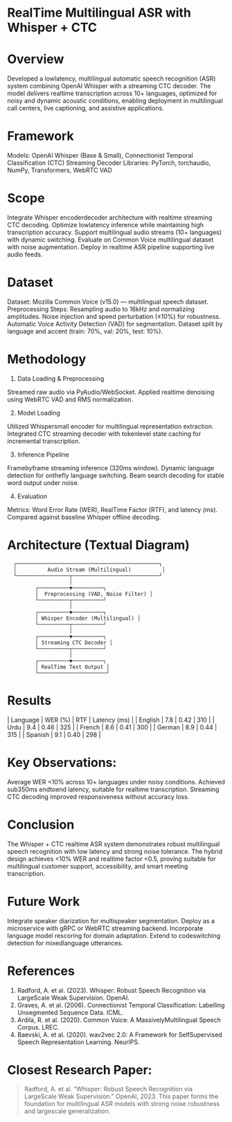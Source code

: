 # RealTime Multilingual ASR with Whisper + CTC

# Overview
Developed a lowlatency, multilingual automatic speech recognition (ASR) system combining OpenAI Whisper with a streaming CTC decoder. The model delivers realtime transcription across 10+ languages, optimized for noisy and dynamic acoustic conditions, enabling deployment in multilingual call centers, live captioning, and assistive applications.

# Framework
Models: OpenAI Whisper (Base & Small), Connectionist Temporal Classification (CTC) Streaming Decoder
Libraries: PyTorch, torchaudio, NumPy, Transformers, WebRTC VAD

# Scope
 Integrate Whisper encoderdecoder architecture with realtime streaming CTC decoding.
 Optimize lowlatency inference while maintaining high transcription accuracy.
 Support multilingual audio streams (10+ languages) with dynamic switching.
 Evaluate on Common Voice multilingual dataset with noise augmentation.
 Deploy in realtime ASR pipeline supporting live audio feeds.

# Dataset
Dataset: Mozilla Common Voice (v15.0) — multilingual speech dataset.
Preprocessing Steps:
 Resampling audio to 16kHz and normalizing amplitudes.
 Noise injection and speed perturbation (±10%) for robustness.
 Automatic Voice Activity Detection (VAD) for segmentation.
 Dataset split by language and accent (train: 70%, val: 20%, test: 10%).

# Methodology
 1. Data Loading & Preprocessing

 Streamed raw audio via PyAudio/WebSocket.
 Applied realtime denoising using WebRTC VAD and RMS normalization.

 2. Model Loading

 Utilized Whispersmall encoder for multilingual representation extraction.
 Integrated CTC streaming decoder with tokenlevel state caching for incremental transcription.

 3. Inference Pipeline

 Framebyframe streaming inference (320ms window).
 Dynamic language detection for onthefly language switching.
 Beam search decoding for stable word output under noise.

 4. Evaluation

 Metrics: Word Error Rate (WER), RealTime Factor (RTF), and latency (ms).
 Compared against baseline Whisper offline decoding.

# Architecture (Textual Diagram)

      ┌──────────────────────────────────────────────┐
      │          Audio Stream (Multilingual)          │
      └─────────────────┬────────────────────────────┘
                        │
             ┌──────────▼──────────┐
             │  Preprocessing (VAD, Noise Filter) │
             └──────────┬──────────┘
                        │
             ┌──────────▼──────────┐
             │ Whisper Encoder (Multilingual) │
             └──────────┬──────────┘
                        │
             ┌──────────▼──────────┐
             │ Streaming CTC Decoder │
             └──────────┬──────────┘
                        │
             ┌──────────▼──────────┐
             │ RealTime Text Output │
             └──────────────────────┘

# Results
| Language | WER (%) | RTF  | Latency (ms) |
| English  | 7.8     | 0.42 | 310          |
| Urdu     | 9.4     | 0.46 | 325          |
| French   | 8.6     | 0.41 | 300          |
| German   | 8.9     | 0.44 | 315          |
| Spanish  | 9.1     | 0.40 | 298          |

# Key Observations:
 Average WER <10% across 10+ languages under noisy conditions.
 Achieved sub350ms endtoend latency, suitable for realtime transcription.
 Streaming CTC decoding improved responsiveness without accuracy loss.

# Conclusion
The Whisper + CTC realtime ASR system demonstrates robust multilingual speech recognition with low latency and strong noise tolerance. The hybrid design achieves <10% WER and realtime factor <0.5, proving suitable for multilingual customer support, accessibility, and smart meeting transcription.

# Future Work
 Integrate speaker diarization for multispeaker segmentation.
 Deploy as a microservice with gRPC or WebRTC streaming backend.
 Incorporate language model rescoring for domain adaptation.
 Extend to codeswitching detection for mixedlanguage utterances.

# References
1. Radford, A. et al. (2023). Whisper: Robust Speech Recognition via LargeScale Weak Supervision. OpenAI.
2. Graves, A. et al. (2006). Connectionist Temporal Classification: Labelling Unsegmented Sequence Data. ICML.
3. Ardila, R. et al. (2020). Common Voice: A MassivelyMultilingual Speech Corpus. LREC.
4. Baevski, A. et al. (2020). wav2vec 2.0: A Framework for SelfSupervised Speech Representation Learning. NeurIPS.

# Closest Research Paper:
> Radford, A. et al. “Whisper: Robust Speech Recognition via LargeScale Weak Supervision.” OpenAI, 2023.
> This paper forms the foundation for multilingual ASR models with strong noise robustness and largescale generalization.
